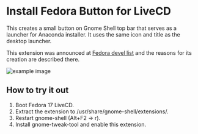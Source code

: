 Install Fedora Button for LiveCD
================================

This creates a small button on Gnome Shell top bar that serves as a launcher for Anaconda installer. It uses the same icon and title as the desktop launcher.

This extension was announced at [Fedora devel list](http://lists.fedoraproject.org/pipermail/devel/2012-April/165234.html) and the reasons for its creation are described there.

![example image](http://kparal.fedorapeople.org/misc/InstallFedoraButton.png)

How to try it out
-----------------

1. Boot Fedora 17 LiveCD.
2. Extract the extension to /usr/share/gnome-shell/extensions/.
3. Restart gnome-shell (Alt+F2 -> r).
4. Install gnome-tweak-tool and enable this extension.

